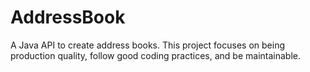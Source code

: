 # AddressBook
A Java API to create address books. This project focuses on being production quality, follow good coding practices, and be maintainable.
